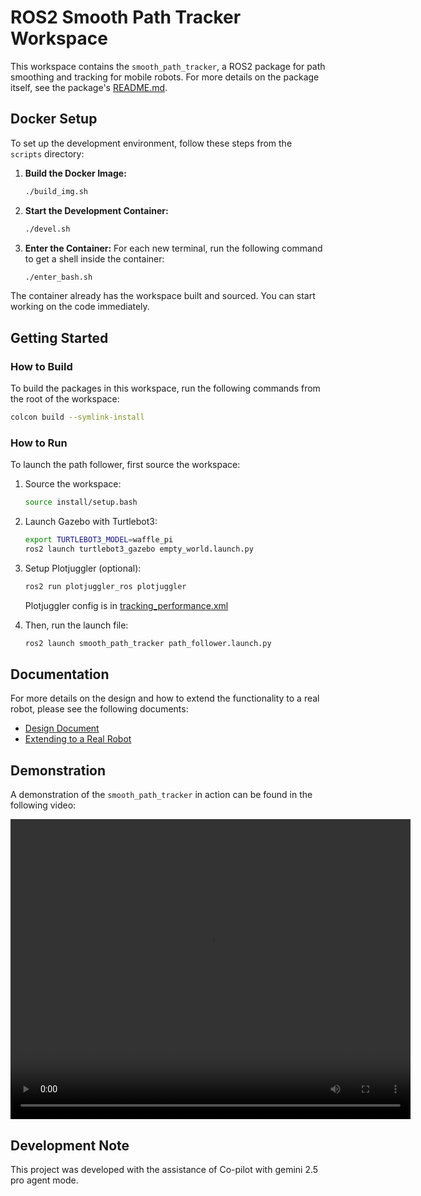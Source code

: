 # ROS2 Smooth Path Tracker Workspace

This workspace contains the `smooth_path_tracker`, a ROS2 package for path smoothing and tracking for mobile robots. For more details on the package itself, see the package's [README.md](workspace/smooth_path_tracker/README.md).

## Docker Setup

To set up the development environment, follow these steps from the `scripts` directory:

1.  **Build the Docker Image:**
    ```bash
    ./build_img.sh
    ```

2.  **Start the Development Container:**
    ```bash
    ./devel.sh
    ```

3.  **Enter the Container:**
    For each new terminal, run the following command to get a shell inside the container:
    ```bash
    ./enter_bash.sh
    ```

The container already has the workspace built and sourced. You can start working on the code immediately.

## Getting Started

### How to Build

To build the packages in this workspace, run the following commands from the root of the workspace:

```bash
colcon build --symlink-install
```

### How to Run

To launch the path follower, first source the workspace:

1.  Source the workspace:
    ```bash
    source install/setup.bash
    ```

2.  Launch Gazebo with Turtlebot3:
    ```bash
    export TURTLEBOT3_MODEL=waffle_pi
    ros2 launch turtlebot3_gazebo empty_world.launch.py
    ```

4. Setup Plotjuggler (optional):
    ```bash
    ros2 run plotjuggler_ros plotjuggler
    ```
    Plotjuggler config is in [tracking_performance.xml](workspace/smooth_path_tracker/config/tracking_performance.xml)

3.  Then, run the launch file:
    ```bash
    ros2 launch smooth_path_tracker path_follower.launch.py
    ```

## Documentation

For more details on the design and how to extend the functionality to a real robot, please see the following documents:

- [Design Document](workspace/smooth_path_tracker/docs/DESIGN.md)
- [Extending to a Real Robot](workspace/smooth_path_tracker/docs/EXTENDING_TO_REAL_ROBOT.md)

## Demonstration
A demonstration of the `smooth_path_tracker` in action can be found in the following video:

<video src="workspace/smooth_path_tracker/docs/End-to-EndDemo.webm" width="640" height="480" controls autoplay loop>
  Your browser does not support the video tag.
</video>

## Development Note
This project was developed with the assistance of Co-pilot with gemini 2.5 pro agent mode.

